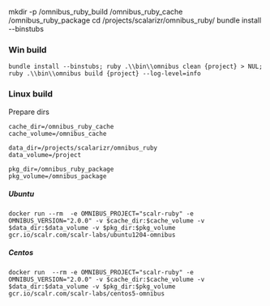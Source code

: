 mkdir -p /omnibus_ruby_build /omnibus_ruby_cache /omnibus_ruby_package
cd /projects/scalarizr/omnibus_ruby/
bundle install --binstubs



### Win build
```
bundle install --binstubs; ruby .\\bin\\omnibus clean {project} > NUL; ruby .\\bin\\omnibus build {project} --log-level=info
```
### Linux build

Prepare dirs
```
cache_dir=/omnibus_ruby_cache
cache_volume=/omnibus_cache

data_dir=/projects/scalarizr/omnibus_ruby
data_volume=/project

pkg_dir=/omnibus_ruby_package
pkg_volume=/omnibus_package
```
##### Ubuntu
```
docker run --rm  -e OMNIBUS_PROJECT="scalr-ruby" -e OMNIBUS_VERSION="2.0.0" -v $cache_dir:$cache_volume -v $data_dir:$data_volume -v $pkg_dir:$pkg_volume  gcr.io/scalr.com/scalr-labs/ubuntu1204-omnibus
```
##### Centos

```
docker run  --rm -e OMNIBUS_PROJECT="scalr-ruby" -e OMNIBUS_VERSION="2.0.0" -v $cache_dir:$cache_volume -v $data_dir:$data_volume -v $pkg_dir:$pkg_volume  gcr.io/scalr.com/scalr-labs/centos5-omnibus
```
